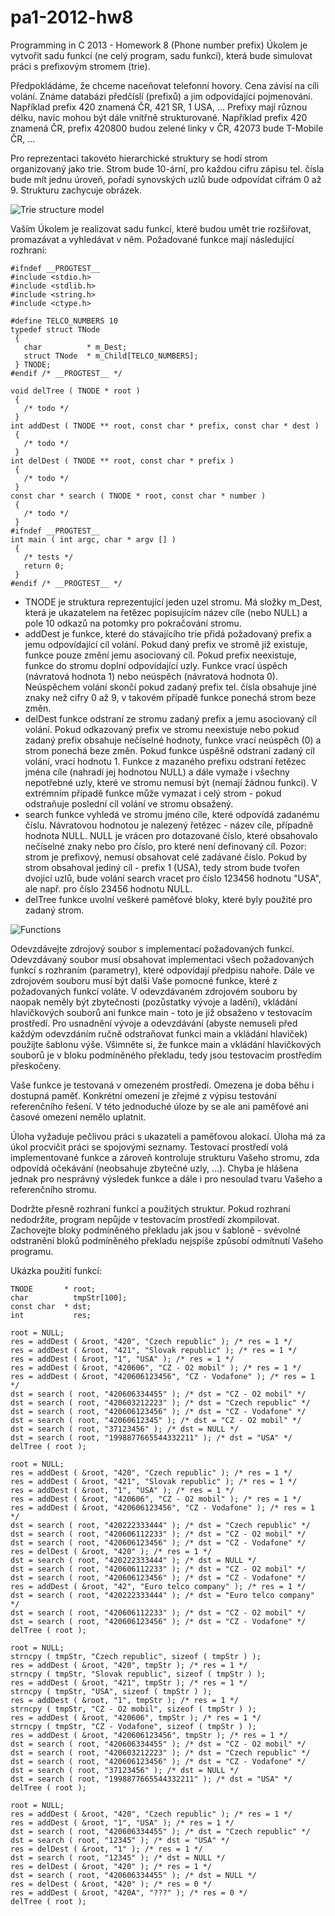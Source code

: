 pa1-2012-hw8
============

Programming in C 2013 - Homework 8 (Phone number prefix)
Úkolem je vytvořit sadu funkcí (ne celý program, sadu funkcí), která bude simulovat práci s prefixovým stromem (trie).

Předpokládáme, že chceme naceňovat telefonní hovory. Cena závisí na cíli volání. Známe databázi předčíslí (prefixů) a jim odpovídající pojmenování. Například prefix 420 znamená ČR, 421 SR, 1 USA, ... Prefixy mají různou délku, navíc mohou být dále vnitřně strukturované. Například prefix 420 znamená ČR, prefix 420800 budou zelené linky v ČR, 42073 bude T-Mobile ČR, ...

Pro reprezentaci takovéto hierarchické struktury se hodí strom organizovaný jako trie. Strom bude 10-ární, pro každou cifru zápisu tel. čísla bude mít jednu úroveň, pořadí synovských uzlů bude odpovídat cifrám 0 až 9. Strukturu zachycuje obrázek.

![Trie structure model](img/trie.png)

Vaším Úkolem je realizovat sadu funkcí, které budou umět trie rozšiřovat, promazávat a vyhledávat v něm. Požadované funkce mají následující rozhraní:

```
#ifndef __PROGTEST__
#include <stdio.h>
#include <stdlib.h>
#include <string.h>
#include <ctype.h>

#define TELCO_NUMBERS 10
typedef struct TNode
 {
   char          * m_Dest;
   struct TNode  * m_Child[TELCO_NUMBERS];
 } TNODE;
#endif /* __PROGTEST__ */

void delTree ( TNODE * root )
 {
   /* todo */
 }
int addDest ( TNODE ** root, const char * prefix, const char * dest )
 {
   /* todo */
 }
int delDest ( TNODE ** root, const char * prefix )
 {
   /* todo */
 }
const char * search ( TNODE * root, const char * number )
 {
   /* todo */
 }
#ifndef __PROGTEST__
int main ( int argc, char * argv [] )
 {
   /* tests */
   return 0;
 }  
#endif /* __PROGTEST__ */
```

+ TNODE je struktura reprezentující jeden uzel stromu. Má složky m_Dest, která je ukazatelem na řetězec popisujícím název cíle (nebo NULL) a pole 10 odkazů na potomky pro pokračování stromu.
+ addDest je funkce, které do stávajícího trie přidá požadovaný prefix a jemu odpovídající cíl volání. Pokud daný prefix ve stromě již existuje, funkce pouze změní jemu asociovaný cíl. Pokud prefix neexistuje, funkce do stromu doplní odpovídající uzly. Funkce vrací úspěch (návratová hodnota 1) nebo neúspěch (návratová hodnota 0). Neúspěchem volání skončí pokud zadaný prefix tel. čísla obsahuje jiné znaky než cifry 0 až 9, v takovém případě funkce ponechá strom beze změn.
+ delDest funkce odstraní ze stromu zadaný prefix a jemu asociovaný cíl volání. Pokud odkazovaný prefix ve stromu neexistuje nebo pokud zadaný prefix obsahuje nečíselné hodnoty, funkce vrací neúspěch (0) a strom ponechá beze změn. Pokud funkce úspěšně odstraní zadaný cíl volání, vrací hodnotu 1. Funkce z mazaného prefixu odstraní řetězec jména cíle (nahradí jej hodnotou NULL) a dále vymaže i všechny nepotřebné uzly, které ve stromu nemusí být (nemají žádnou funkci). V extrémním případě funkce může vymazat i celý strom - pokud odstraňuje poslední cíl volání ve stromu obsažený.
+ search funkce vyhledá ve stromu jméno cíle, které odpovídá zadanému číslu. Návratovou hodnotou je nalezený řetězec - název cíle, případně hodnota NULL. NULL je vrácen pro dotazované číslo, které obsahovalo nečíselné znaky nebo pro číslo, pro které není definovaný cíl. Pozor: strom je prefixový, nemusí obsahovat celé zadávané číslo. Pokud by strom obsahoval jediný cíl - prefix 1 (USA), tedy strom bude tvořen dvojicí uzlů, bude volání search vracet pro číslo 123456 hodnotu "USA", ale např. pro číslo 23456 hodnotu NULL.
+ delTree funkce uvolní veškeré paměťové bloky, které byly použité pro zadaný strom. 
 
![Functions](img/functions.png)

Odevzdávejte zdrojový soubor s implementací požadovaných funkcí. Odevzdávaný soubor musí obsahovat implementaci všech požadovaných funkcí s rozhraním (parametry), které odpovídají předpisu nahoře. Dále ve zdrojovém souboru musí být další Vaše pomocné funkce, které z požadovaných funkcí voláte. V odevzdávaném zdrojovém souboru by naopak neměly být zbytečnosti (pozůstatky vývoje a ladění), vkládání hlavičkových souborů ani funkce main - toto je již obsaženo v testovacím prostředí. Pro usnadnění vývoje a odevzdávání (abyste nemuseli před každým odevzdáním ručně odstraňovat funkci main a vkládání hlaviček) použijte šablonu výše. Všimněte si, že funkce main a vkládání hlavičkových souborů je v bloku podmíněného překladu, tedy jsou testovacím prostředím přeskočeny.

Vaše funkce je testovaná v omezeném prostředí. Omezena je doba běhu i dostupná paměť. Konkrétní omezení je zřejmé z výpisu testování referenčního řešení. V této jednoduché úloze by se ale ani paměťové ani časové omezení nemělo uplatnit.

Úloha vyžaduje pečlivou práci s ukazateli a paměťovou alokací. Úloha má za úkol procvičit práci se spojovými seznamy. Testovací prostředí volá implementované funkce a zároveň kontroluje strukturu Vašeho stromu, zda odpovídá očekávání (neobsahuje zbytečné uzly, ...). Chyba je hlášena jednak pro nesprávný výsledek funkce a dále i pro nesoulad tvaru Vašeho a referenčního stromu.

Dodržte přesně rozhraní funkcí a použitých struktur. Pokud rozhraní nedodržíte, program nepůjde v testovacím prostředí zkompilovat. Zachovejte bloky podmíněného překladu jak jsou v šabloně - svévolné odstranění bloků podmíněného překladu nejspíše způsobí odmítnutí Vašeho programu.

Ukázka použití funkcí:

```
TNODE       * root;
char          tmpStr[100];
const char  * dst;
int           res;

root = NULL;
res = addDest ( &root, "420", "Czech republic" ); /* res = 1 */
res = addDest ( &root, "421", "Slovak republic" ); /* res = 1 */
res = addDest ( &root, "1", "USA" ); /* res = 1 */
res = addDest ( &root, "420606", "CZ - O2 mobil" ); /* res = 1 */
res = addDest ( &root, "420606123456", "CZ - Vodafone" ); /* res = 1 */
dst = search ( root, "420606334455" ); /* dst = "CZ - O2 mobil" */
dst = search ( root, "420603212223" ); /* dst = "Czech republic" */
dst = search ( root, "420606123456" ); /* dst = "CZ - Vodafone" */
dst = search ( root, "42060612345" ); /* dst = "CZ - O2 mobil" */
dst = search ( root, "37123456" ); /* dst = NULL */
dst = search ( root, "1998877665544332211" ); /* dst = "USA" */
delTree ( root );

root = NULL;
res = addDest ( &root, "420", "Czech republic" ); /* res = 1 */
res = addDest ( &root, "421", "Slovak republic" ); /* res = 1 */
res = addDest ( &root, "1", "USA" ); /* res = 1 */
res = addDest ( &root, "420606", "CZ - O2 mobil" ); /* res = 1 */
res = addDest ( &root, "420606123456", "CZ - Vodafone" ); /* res = 1 */
dst = search ( root, "420222333444" ); /* dst = "Czech republic" */
dst = search ( root, "420606112233" ); /* dst = "CZ - O2 mobil" */
dst = search ( root, "420606123456" ); /* dst = "CZ - Vodafone" */
res = delDest ( &root, "420" ); /* res = 1 */
dst = search ( root, "420222333444" ); /* dst = NULL */
dst = search ( root, "420606112233" ); /* dst = "CZ - O2 mobil" */
dst = search ( root, "420606123456" ); /* dst = "CZ - Vodafone" */
res = addDest ( &root, "42", "Euro telco company" ); /* res = 1 */
dst = search ( root, "420222333444" ); /* dst = "Euro telco company" */
dst = search ( root, "420606112233" ); /* dst = "CZ - O2 mobil" */
dst = search ( root, "420606123456" ); /* dst = "CZ - Vodafone" */
delTree ( root );

root = NULL;
strncpy ( tmpStr, "Czech republic", sizeof ( tmpStr ) );
res = addDest ( &root, "420", tmpStr ); /* res = 1 */
strncpy ( tmpStr, "Slovak republic", sizeof ( tmpStr ) );
res = addDest ( &root, "421", tmpStr ); /* res = 1 */
strncpy ( tmpStr, "USA", sizeof ( tmpStr ) );
res = addDest ( &root, "1", tmpStr ); /* res = 1 */
strncpy ( tmpStr, "CZ - O2 mobil", sizeof ( tmpStr ) );
res = addDest ( &root, "420606", tmpStr ); /* res = 1 */
strncpy ( tmpStr, "CZ - Vodafone", sizeof ( tmpStr ) );
res = addDest ( &root, "420606123456", tmpStr ); /* res = 1 */
dst = search ( root, "420606334455" ); /* dst = "CZ - O2 mobil" */
dst = search ( root, "420603212223" ); /* dst = "Czech republic" */
dst = search ( root, "420606123456" ); /* dst = "CZ - Vodafone" */
dst = search ( root, "37123456" ); /* dst = NULL */
dst = search ( root, "1998877665544332211" ); /* dst = "USA" */
delTree ( root );

root = NULL;
res = addDest ( &root, "420", "Czech republic" ); /* res = 1 */
res = addDest ( &root, "1", "USA" ); /* res = 1 */
dst = search ( root, "420606334455" ); /* dst = "Czech republic" */
dst = search ( root, "12345" ); /* dst = "USA" */
res = delDest ( &root, "1" ); /* res = 1 */
dst = search ( root, "12345" ); /* dst = NULL */
res = delDest ( &root, "420" ); /* res = 1 */
dst = search ( root, "420606334455" ); /* dst = NULL */
res = delDest ( &root, "420" ); /* res = 0 */
res = addDest ( &root, "420A", "???" ); /* res = 0 */
delTree ( root );
```
